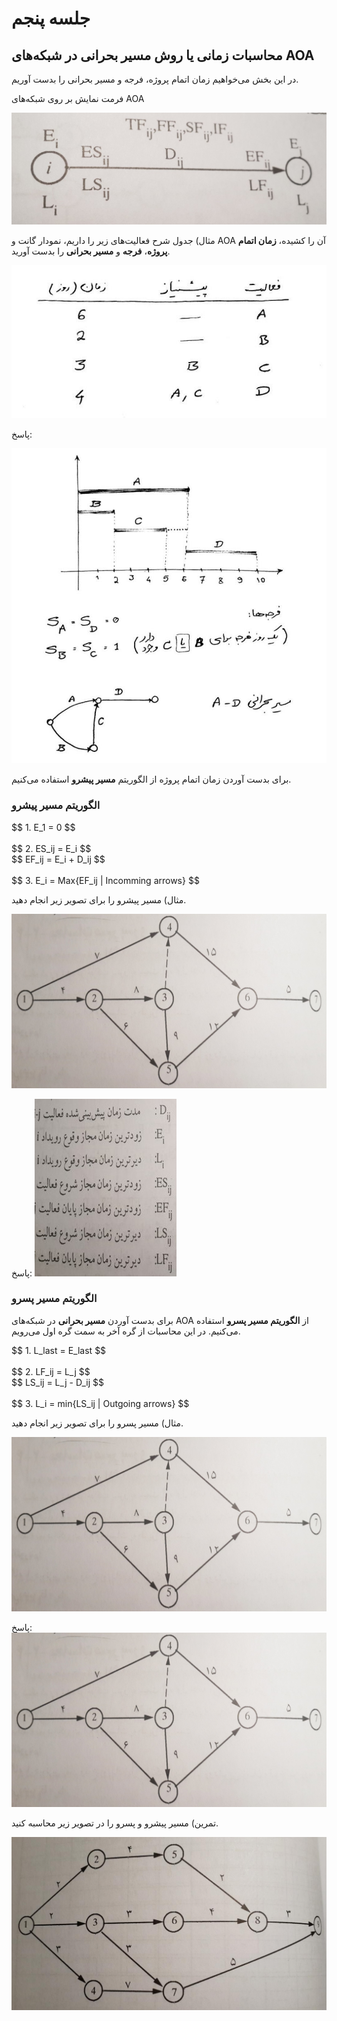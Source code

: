 # جلسه پنجم

## محاسبات زمانی یا روش مسیر بحرانی در شبکه‌های AOA

در این بخش می‌خواهیم زمان اتمام پروژه، فرجه و مسیر بحرانی را بدست آوریم.

فرمت نمایش بر روی شبکه‌های AOA

![Slide_20-1](/prjctrl/images/s20-1.jpg)

مثال) جدول شرح فعالیت‌های زیر را داریم، نمودار گانت و AOA آن را کشیده، __زمان اتمام پروژه__، __فرجه__ و __مسیر بحرانی__ را بدست آورید.

![Paper_10](/prjctrl/images/p10.jpg)

پاسخ:

![Paper_11](/prjctrl/images/p11.jpg)

برای بدست آوردن زمان اتمام پروژه از الگوریتم __مسیر پیشرو__ استفاده می‌کنیم.

### الگوریتم مسیر پیشرو

<div style="text-align:left">
$$ 1. E_1 = 0 $$<br/><br/>
$$ 2. ES_ij = E_i $$<br/>
$$ EF_ij = E_i + D_ij $$<br/><br/>
$$ 3. E_i = Max{EF_ij | Incomming arrows} $$
</div>

مثال) مسیر پیشرو را برای تصویر زیر انجام دهید.

![Slide_21-1](/prjctrl/images/s21-1.jpg)

پاسخ:
![Slide_21-2](/prjctrl/images/s21-2.jpg)

### الگوریتم مسیر پسرو

برای بدست آوردن __مسیر بحرانی__ در شبکه‌های AOA از __الگوریتم مسیر پسرو__ استفاده می‌کنیم. در این محاسبات از گره آخر به سمت گره اول می‌رویم.

<div style="text-align:left">
$$ 1. L_last = E_last $$<br/><br/>
$$ 2. LF_ij = L_j $$<br/>
$$ LS_ij = L_j - D_ij $$<br/><br/>
$$ 3. L_i = min{LS_ij | Outgoing arrows} $$
</div>

مثال) مسیر پسرو را برای تصویر زیر انجام دهید.

![Slide_21-1](/prjctrl/images/s21-1.jpg)

پاسخ:
![Slide_22](/prjctrl/images/s22.jpg)

تمرین) مسیر پیشرو و پسرو را در تصویر زیر محاسبه کنید.

![Slide_24](/prjctrl/images/s24.jpg)
